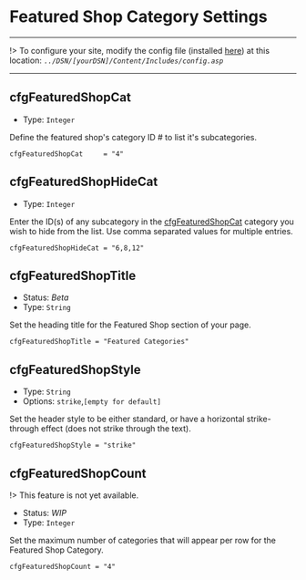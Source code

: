 # Featured Shop Category Settings
------------------------
!> To configure your site, modify the config file (installed [here](/setup?id=installation)) at this location: *`../DSN/[yourDSN]/Content/Includes/config.asp`*

---

## cfgFeaturedShopCat
- Type: `Integer`

Define the featured shop's category ID # to list it's subcategories. 

    cfgFeaturedShopCat     = "4"
    
## cfgFeaturedShopHideCat
- Type: `Integer`

Enter the ID(s) of any subcategory in the [cfgFeaturedShopCat](#cfgFeaturedShopCat) category you wish to hide from the list. Use comma separated values for multiple entries. 

    cfgFeaturedShopHideCat = "6,8,12"
    
## cfgFeaturedShopTitle
- Status: _Beta_
- Type: `String`

Set the heading title for the Featured Shop section of your page.

    cfgFeaturedShopTitle = "Featured Categories"
    
## cfgFeaturedShopStyle
- Type: `String`
- Options: `strike`,`[empty for default]`

Set the header style to be either standard, or have a horizontal strike-through effect (does not strike through the text).

    cfgFeaturedShopStyle = "strike"
    
## cfgFeaturedShopCount
!> This feature is not yet available.

- Status: _WIP_
- Type: `Integer`

Set the maximum number of categories that will appear per row for the Featured Shop Category.

    cfgFeaturedShopCount = "4"
